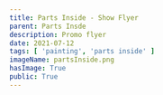 ```yaml
---
title: Parts Inside - Show Flyer
parent: Parts Insde
description: Promo flyer
date: 2021-07-12
tags: [ 'painting', 'parts inside' ]
imageName: partsInside.png
hasImage: True
public: True
---
```

